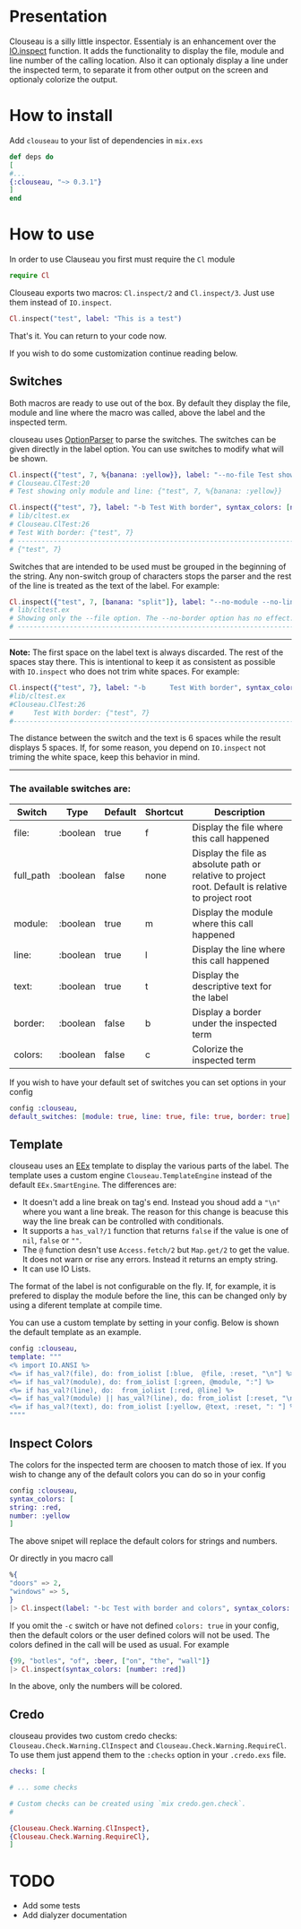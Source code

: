 # Presentation
Clouseau is a silly little inspector. Essentialy is an enhancement over the [IO.inspect](https://hexdocs.pm/elixir/IO.html#inspect/2) function.
It adds the functionality to display the file, module and line number of the calling location.
Also it can optionaly display a line under the inspected term, to separate it from other output
on the screen and optionaly colorize the output. 

# How to install

Add `clouseau` to your list of dependencies in `mix.exs`

```elixir
def deps do
[
#...
{:clouseau, "~> 0.3.1"}
]
end
```



# How to use

In order to use Clauseau you first must require the `Cl` module

```elixir
require Cl
```

Clouseau exports two macros: `Cl.inspect/2` and `Cl.inspect/3`. Just use them instead of `IO.inspect`.


```elixir
Cl.inspect("test", label: "This is a test")
```

That's it. You can return to your code now.



If you wish to do some customization continue reading below.

## Switches

Both macros are ready to use out of the box. By default they display the file, module and line where the
macro was called, above the label and the inspected term.

clouseau uses [OptionParser](https://hexdocs.pm/elixir/OptionParser.html) to parse the switches. The switches can
be given directly in the label option. You can use switches to modify what will be shown.


```elixir
Cl.inspect({"test", 7, %{banana: :yellow}}, label: "--no-file Test showing only module and line")
# Clouseau.ClTest:20
# Test showing only module and line: {"test", 7, %{banana: :yellow}}
```

```elixir
Cl.inspect({"test", 7}, label: "-b Test With border", syntax_colors: [number: :blue])
# lib/cltest.ex
# Clouseau.ClTest:26
# Test With border: {"test", 7}
# -------------------------------------------------------------------------------------
# {"test", 7}
```


Switches that are intended to be used must be grouped in the beginning of the string. Any non-switch group of characters stops the parser and the rest of the line is treated as the text of the label. For example:

```elixir
Cl.inspect({"test", 7, [banana: "split"]}, label: "--no-module --no-line -b Showing only the --file option. The --no-border option has no effect")
# lib/cltest.ex
# Showing only the --file option. The --no-border option has no effect: {"test", 7, [banana: "split"]}
# --------------------------------------------------------------------------------------------------------------------------------------------------
```

---
**Note:** The first space on the label text is always discarded. The rest of the spaces stay there. This is intentional to keep it as consistent as possible
with `IO.inspect` who does not trim white spaces. For example:

```elixir
Cl.inspect({"test", 7}, label: "-b      Test With border", syntax_colors: [number: :blue])
#lib/cltest.ex
#Clouseau.ClTest:26
#     Test With border: {"test", 7}
#------------------------------------------------------------------------------------------
```

The distance between the switch and the text is 6 spaces while the result displays 5 spaces. If, for some reason, you depend on `IO.inspect` not triming the
white space, keep this behavior in mind.


---

### The available switches are:


Switch    | Type     | Default | Shortcut | Description
----------|----------|---------|----------|----------------------------------------------------------------------------------------------------|
file:     | :boolean | true    | f        | Display the file where this call happened
full_path | :boolean | false   | none     | Display the file as absolute path or relative to project root. Default is relative to project root
module:   | :boolean | true    | m        | Display the module where this call happened
line:     | :boolean | true    | l        | Display the line where this call happened
text:     | :boolean | true    | t        | Display the descriptive text for the label
border:   | :boolean | false   | b        | Display a border under the inspected term
colors:   | :boolean | false   | c        | Colorize the inspected term

If you wish to have your default set of switches you can set options in your config

```elixir
config :clouseau,
default_switches: [module: true, line: true, file: true, border: true]
```



## Template

clouseau uses an [EEx](https://hexdocs.pm/eex/EEx.html) template to display the various parts of the label.
The template uses a custom engine `Clouseau.TemplateEngine` instead of the default `EEx.SmartEngine`. The differences are:

* It doesn't add a line break on tag's end. Instead you shoud add a `"\n" `where you want a line break. The reason
    for this change is beacuse this way the line break can be controlled with conditionals.
* It supports a `has_val?/1` function that returns `false` if the value is one of `nil`, `false` or `""`.
* The `@` function desn't use `Access.fetch/2` but `Map.get/2` to get the value. It does not warn or rise any errors. Instead it returns an empty string.
* It can use IO Lists.


The format of the label is not configurable on the fly. If, for example, it is prefered to display
the module before the line, this can be changed only by using a diferent template at compile time.

You can use a custom template by setting in your config. Below is shown the default template as an example.

```elixir
config :clouseau,
template: """
<% import IO.ANSI %>
<%= if has_val?(file), do: from_iolist [:blue,  @file, :reset, "\n"] %>
<%= if has_val?(module), do: from_iolist [:green, @module, ":"] %>
<%= if has_val?(line), do:  from_iolist [:red, @line] %>
<%= if has_val?(module) || has_val?(line), do: from_iolist [:reset, "\n"] %>
<%= if has_val?(text), do: from_iolist [:yellow, @text, :reset, ": "] %>
""""
```

## Inspect Colors

The colors for the inspected term are choosen to match those of iex. If you wish to change any of the default colors you can do so
in your config

```elixir
config :clouseau,
syntax_colors: [
string: :red,
number: :yellow
]

```

The above snipet will replace the default colors for strings and numbers.

Or directly in you macro call

```elixir
%{
"doors" => 2,
"windows" => 5,
} 
|> Cl.inspect(label: "-bc Test with border and colors", syntax_colors: [number: :red])
```

If you omit the `-c` switch or have not defined `colors: true` in your config, then the default colors or the user defined colors will not be 
used. The colors defined in the call will be used as usual. For example

```elixir
{99, "botles", "of", :beer, ["on", "the", "wall"]}
|> Cl.inspect(syntax_colors: [number: :red])
```
In the above, only the numbers will be colored.

## Credo

clouseau provides two custom credo checks: `Clouseau.Check.Warning.ClInspect` and `Clouseau.Check.Warning.RequireCl`.
To use them just append them to the `:checks` option in your `.credo.exs` file.

```elixir
checks: [

# ... some checks

# Custom checks can be created using `mix credo.gen.check`.
#

{Clouseau.Check.Warning.ClInspect},
{Clouseau.Check.Warning.RequireCl},
]
```

# TODO
* Add some tests
* Add dialyzer documentation



